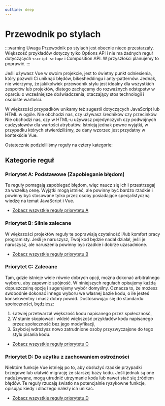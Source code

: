 ```yaml
---
outline: deep
---
```


# Przewodnik po stylach

:::warning Uwaga
Przewodnik po stylach jest obecnie nieco przestarzały. Większość przykładów dotyczy tylko Options API i nie ma żadnych reguł dotyczących `<script setup>` i Composition API. W przyszłości planujemy to poprawić.
:::

Jeśli używasz Vue w swoim projekcie, jest to świetny punkt odniesienia, który pozwoli Ci uniknąć błędów, bikesheddingu i anty-patternów. Jednak, nie wierzymy, że jakikolwiek przewodnik stylu jest idealny dla wszystkich zespołów lub projektów, dlatego zachęcamy do rozważnych odstępstw w oparciu o wcześniejsze doświadczenia, otaczający stos technologii i osobiste wartości.

W większości przypadków unikamy też sugestii dotyczących JavaScript lub HTML w ogóle. Nie obchodzi nas, czy używasz średników czy przecinków. Nie obchodzi nas, czy w HTML-u używasz pojedynczych czy podwójnych cudzysłowów dla wartości atrybutów. Istnieją jednak pewne wyjątki, w przypadku których stwierdziliśmy, że dany wzorzec jest przydatny w kontekście Vue.

Ostatecznie podzieliliśmy reguły na cztery kategorie:

## Kategorie reguł

### Priorytet A: Podstawowe (Zapobieganie błędom)

Te reguły pomagają zapobiegać błędom, więc naucz się ich i przestrzegaj za wszelką cenę. Wyjątki mogą istnieć, ale powinny być bardzo rzadkie i powinny być stosowane tylko przez osoby posiadające specjalistyczną wiedzę na temat JavaScript i Vue.

- [Zobacz wszystkie reguły priorytetu A](./rules-essential)

### Priorytet B: Silnie zalecane

W większości projektów reguły te poprawiają czytelność i/lub komfort pracy programisty. Jeśli je naruszysz, Twój kod będzie nadal działał, jeśli je naruszysz, ale naruszenia powinny być rzadkie i dobrze uzasadnione.

- [Zobacz wszystkie reguły priorytetu B](./rules-strongly-recommended)

### Priorytet C: Zalecane

Tam, gdzie istnieje wiele równie dobrych opcji, można dokonać arbitralnego wyboru, aby zapewnić spójność. W niniejszych regułach opisujemy każdą dopuszczalną opcję i sugerujemy wybór domyślny. Oznacza to, że możesz swobodnie dokonać innego wyboru we własnej bazie kodu, o ile jesteś konsekwentny i masz dobry powód. Dostosowując się do standardu społeczności, będziesz:

1. Łatwiej przetwarzał większość kodu napisanego przez społeczność,
2. W stanie skopiować i wkleić większość przykładów kodu napisanego przez społeczność bez jego modyfikacji,
3. Szybciej wdrożysz nowo zatrudnione osoby przyzwyczajone do tego stylu pisania kodu.

- [Zobacz wszystkie reguły priorytetu C](./rules-recommended)

### Priorytet D: Do użytku z zachowaniem ostrożności

Niektóre funkcje Vue istnieją po to, aby obsłużyć rzadkie przypadki brzegowe lub ułatwić migrację ze starszej bazy kodu. Jeśli jednak są one nadużywane, mogą utrudnić utrzymanie kodu lub nawet stać się źródłem błędów. Te reguły rzucają światło na potencjalnie ryzykowne funkcje, opisując kiedy i dlaczego należy ich unikać.

- [Zobacz wszystkie reguły priorytetu D](./rules-use-with-caution)

